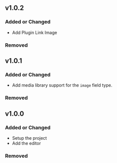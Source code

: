 ## v1.0.2

### Added or Changed

- Add Plugin Link Image

### Removed

## v1.0.1

### Added or Changed

- Add media library support for the `image` field type.

### Removed

## v1.0.0

### Added or Changed

- Setup the project
- Add the editor

### Removed
